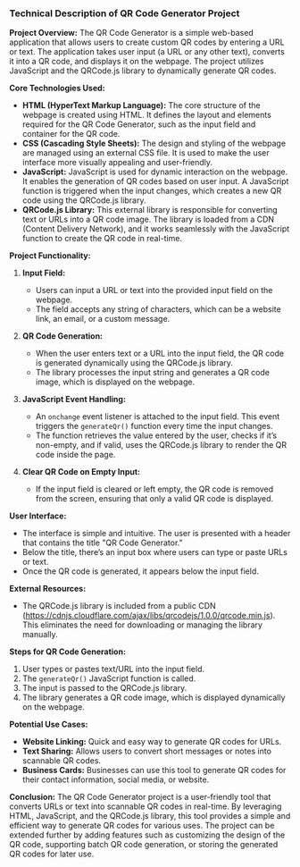 ### **Technical Description of QR Code Generator Project**

**Project Overview:**
The QR Code Generator is a simple web-based application that allows users to create custom QR codes by entering a URL or text. The application takes user input (a URL or any other text), converts it into a QR code, and displays it on the webpage. The project utilizes JavaScript and the QRCode.js library to dynamically generate QR codes.

**Core Technologies Used:**
- **HTML (HyperText Markup Language):** The core structure of the webpage is created using HTML. It defines the layout and elements required for the QR Code Generator, such as the input field and container for the QR code.
- **CSS (Cascading Style Sheets):** The design and styling of the webpage are managed using an external CSS file. It is used to make the user interface more visually appealing and user-friendly.
- **JavaScript:** JavaScript is used for dynamic interaction on the webpage. It enables the generation of QR codes based on user input. A JavaScript function is triggered when the input changes, which creates a new QR code using the QRCode.js library.
- **QRCode.js Library:** This external library is responsible for converting text or URLs into a QR code image. The library is loaded from a CDN (Content Delivery Network), and it works seamlessly with the JavaScript function to create the QR code in real-time.

**Project Functionality:**
1. **Input Field:**
   - Users can input a URL or text into the provided input field on the webpage.
   - The field accepts any string of characters, which can be a website link, an email, or a custom message.
   
2. **QR Code Generation:**
   - When the user enters text or a URL into the input field, the QR code is generated dynamically using the QRCode.js library.
   - The library processes the input string and generates a QR code image, which is displayed on the webpage.
   
3. **JavaScript Event Handling:**
   - An `onchange` event listener is attached to the input field. This event triggers the `generateQr()` function every time the input changes.
   - The function retrieves the value entered by the user, checks if it’s non-empty, and if valid, uses the QRCode.js library to render the QR code inside the page.

4. **Clear QR Code on Empty Input:**
   - If the input field is cleared or left empty, the QR code is removed from the screen, ensuring that only a valid QR code is displayed.

**User Interface:**
- The interface is simple and intuitive. The user is presented with a header that contains the title "QR Code Generator."
- Below the title, there’s an input box where users can type or paste URLs or text.
- Once the QR code is generated, it appears below the input field.

**External Resources:**
- The QRCode.js library is included from a public CDN (https://cdnjs.cloudflare.com/ajax/libs/qrcodejs/1.0.0/qrcode.min.js). This eliminates the need for downloading or managing the library manually.

**Steps for QR Code Generation:**
1. User types or pastes text/URL into the input field.
2. The `generateQr()` JavaScript function is called.
3. The input is passed to the QRCode.js library.
4. The library generates a QR code image, which is displayed dynamically on the webpage.

**Potential Use Cases:**
- **Website Linking:** Quick and easy way to generate QR codes for URLs.
- **Text Sharing:** Allows users to convert short messages or notes into scannable QR codes.
- **Business Cards:** Businesses can use this tool to generate QR codes for their contact information, social media, or website.

**Conclusion:**
The QR Code Generator project is a user-friendly tool that converts URLs or text into scannable QR codes in real-time. By leveraging HTML, JavaScript, and the QRCode.js library, this tool provides a simple and efficient way to generate QR codes for various uses. The project can be extended further by adding features such as customizing the design of the QR code, supporting batch QR code generation, or storing the generated QR codes for later use.
